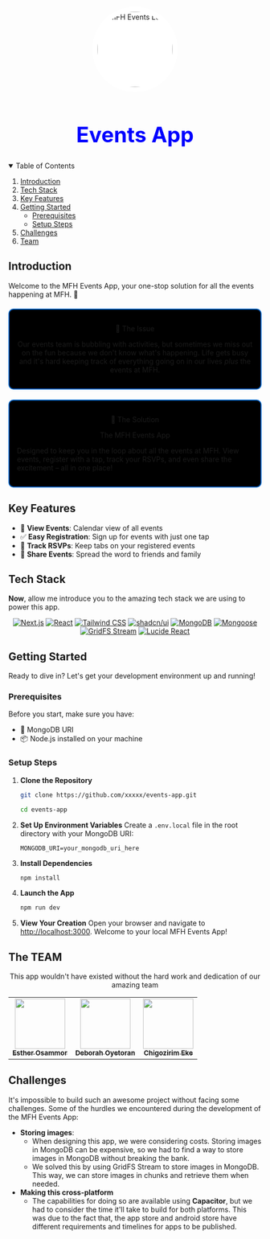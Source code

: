 <div align="center">
  <img src="https://utfs.io/f/OXm2dl8vZaHO3HDkgz1E6YJThA7oWePQaVf1RLBMG5XO8mKC" alt="MFH Events Logo" width="150" height="150" style="background-color: #ffffff; border-radius: 50%; padding: 10px;">
  <h1 style="color: blue; font-size: 3em;">Events App</h1>
</div>


<details open="open">
<summary>Table of Contents</summary>

1. [Introduction](#introduction)
2. [Tech Stack](#tech-stack)
3. [Key Features](#key-features)
4. [Getting Started](#getting-started--)
   - [Prerequisites](#prerequisites)
   - [Setup Steps](#setup-steps)
5. [Challenges](#challenges)
6. [Team](#team)
</details>

## Introduction
Welcome to the MFH Events App, your one-stop solution for all the events happening at MFH. 🎉

<div style="background-color: black; border: 2px solid #0066cc; border-radius: 10px; padding: 15px; margin: 20px 0;">
<p align="center">🤔 The Issue </p>
  <p align="center">Our events team is bubbling with activities, but sometimes we miss out on the fun because we don't know what's happening. Life gets busy and it's hard keeping track of everything going on in our lives <i>plus</i> the events at MFH.</p>
</div>

<div style="background-color: black; border: 2px solid #0066cc; border-radius: 10px; padding: 15px; margin: 20px 0;">
  <p align="center">🌟 The Solution </p>
<p align="center">The MFH Events App</p>
  <p>Designed to keep you in the loop about all the events at MFH. View events, register with a tap, track your RSVPs, and even share the excitement – all in one place!</p>
</div>

## Key Features
- 📅 **View Events**: Calendar view of all events
- ✅ **Easy Registration**: Sign up for events with just one tap
- 👀 **Track RSVPs**: Keep tabs on your registered events
- 🚀 **Share Events**: Spread the word to friends and family

## Tech Stack
**Now**, allow me introduce you to the amazing tech stack we are using to power this app.
<div align="center">
<p>
  <a href="#"><img alt="Next.js" src="https://img.shields.io/badge/-Next_JS-black?style=for-the-badge&logoColor=white&logo=nextdotjs&color=000000"></a>
  <a href="#"><img alt="React" src="https://img.shields.io/badge/-React-61DAFB?style=for-the-badge&logo=react&logoColor=black"></a>
  <a href="#"><img alt="Tailwind CSS" src="https://img.shields.io/badge/Tailwind%20CSS-06B6D4.svg?style=for-the-badge&logo=Tailwind-CSS&logoColor=white"></a>
  <a href="#"><img alt="shadcn/ui" src="https://img.shields.io/badge/shadcn/ui-000000.svg?style=for-the-badge&logo=shadcnui&logoColor=white"></a>
  <a href="#"><img alt="MongoDB" src="https://img.shields.io/badge/-MongoDB-13aa52?style=for-the-badge&logo=mongodb&logoColor=white"></a>
  <a href="#"><img alt="Mongoose" src="https://img.shields.io/badge/Mongoose-880000.svg?style=for-the-badge&logo=mongoose&logoColor=white"></a>
  <a href="#"><img alt="GridFS Stream" src="https://img.shields.io/badge/GridFS_Stream-13aa52.svg?style=for-the-badge&logo=mongodb&logoColor=white"></a>
  <a href="#"><img alt="Lucide React" src="https://img.shields.io/badge/Lucide_React-5468FF.svg?style=for-the-badge&logo=react&logoColor=white"></a>
</p>

</div>

## Getting Started

Ready to dive in? Let's get your development environment up and running!

### Prerequisites

Before you start, make sure you have:

- 🍃 MongoDB URI
- 📦 Node.js installed on your machine

### Setup Steps

1. **Clone the Repository**
   ```bash
   git clone https://github.com/xxxxx/events-app.git

   cd events-app
   ```

2. **Set Up Environment Variables**
   Create a `.env.local` file in the root directory with your MongoDB URI:
   ```
   MONGODB_URI=your_mongodb_uri_here
   ```

3. **Install Dependencies**
   ```bash
   npm install
   ```

4. **Launch the App**
   ```bash
   npm run dev
   ```

5. **View Your Creation**
   Open your browser and navigate to [http://localhost:3000](http://localhost:3000). Welcome to your local MFH Events App!

## The TEAM
<div align="center">
This app wouldn't have existed without the hard work and dedication of our amazing team
<table>
  <tr>
    <td align="center"><a href="https://github.com/esthero3"><img src="https://avatars.githubusercontent.com/esthero3" width="100px;" alt=""/><br /><sub><b>Esther Osammor</b></sub></a><br /></td>
    <td align="center"><a href="https://github.com/Ife-deb"><img src="https://avatars.githubusercontent.com/Ife-deb" width="100px;" alt=""/><br /><sub><b>Deborah Oyetoran</b></sub></a><br /></td>
    <td align="center"><a href="https://github.com/coolchigi"><img src="https://avatars.githubusercontent.com/coolchigi" width="100px;" alt=""/><br /><sub><b>Chigozirim Eke</b></sub></a><br /></td>
    </tr>
  </table>
</div>

## Challenges
It's impossible to build such an awesome project without facing some challenges. Some of the hurdles we encountered during the development of the MFH Events App:
- **Storing images**:
  - When designing this app, we were considering costs. Storing images in MongoDB can be expensive, so we had to find a way to store images in MongoDB without breaking the bank.
  - We solved this by using GridFS Stream to store images in MongoDB. This way, we can store images in chunks and retrieve them when needed.
- **Making this cross-platform**
  - The capabilities for doing so are available using **Capacitor**, but we had to consider the time it'll take to build for both platforms. This was due to the fact that, the app store and android store have different requirements and timelines for apps to be published.